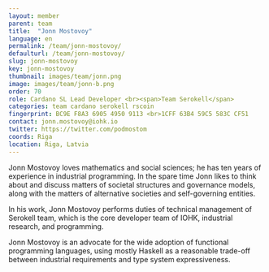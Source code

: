 ```yaml
---
layout: member
parent: team
title:  "Jonn Mostovoy"
language: en
permalink: /team/jonn-mostovoy/
defaulturl: /team/jonn-mostovoy/
slug: jonn-mostovoy
key: jonn-mostovoy
thumbnail: images/team/jonn.png
image: images/team/jonn-b.png
order: 70
role: Cardano SL Lead Developer <br><span>Team Serokell</span>
categories: team cardano serokell rscoin
fingerprint: BC9E F8A3 6905 4950 9113 <br>1CFF 63B4 59C5 583C CF51
contact: jonn.mostovoy@iohk.io
twitter: https://twitter.com/podmostom
coords: Riga
location: Riga, Latvia
---
```

Jonn Mostovoy loves mathematics and social sciences; he has ten years of experience in industrial programming. In the spare time Jonn likes to think about and discuss matters of societal structures and governance models, along with the matters of alternative societies and self-governing entities.

In his work, Jonn Mostovoy performs duties of technical management of Serokell team, which is the core developer team of IOHK, industrial research, and programming.

Jonn Mostovoy is an advocate for the wide adoption of functional programming languages, using mostly Haskell as a reasonable trade-off between industrial requirements and type system expressiveness.
